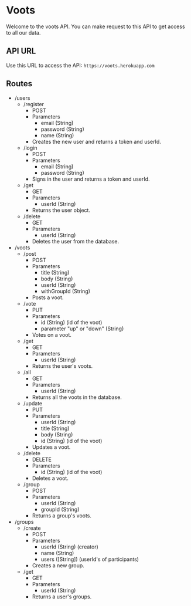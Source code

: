 # Voots
Welcome to the voots API. You can make request to this API to get access to all our data.

## API URL
Use this URL to access the API:
`https://voots.herokuapp.com`

## Routes
- /users
  - /register
    - POST
    - Parameters
      - email (String)
      - password (String)
      - name (String)
    - Creates the new user and returns a token and userId.
  - /login
    - POST
    - Parameters
      - email (String)
      - password (String)
    - Signs in the user and returns a token and userId.
  - /get
    - GET
    * Parameters
      - userId (String)
    - Returns the user object.
  - /delete
    - GET
    * Parameters
      - userId (String)
    - Deletes the user from the database.
- /voots
  - /post
    - POST
    * Parameters
      - title (String)
      - body (String)
      - userId (String)
      - withGroupId (String)
    - Posts a voot.
  - /vote
    - PUT
    * Parameters
      - id (String) (id of the voot)
      - parameter "up" or "down" (String)
    - Votes on a voot.
  - /get
    - GET
    * Parameters
      - userId (String)
    - Returns the user's voots.
  - /all
    - GET
    * Parameters
      - userId (String)
    - Returns all the voots in the database.
  - /update
    - PUT
    * Parameters
      - userId (String)
      - title (String)
      - body (String)
      - id (String) (id of the voot)
    - Updates a voot.
  - /delete
    - DELETE
    * Parameters
      - id (String) (id of the voot)
    - Deletes a voot.
  - /group
    - POST
    * Parameters
      - userId (String)
      - groupId (String)
    - Returns a group's voots.
- /groups
  - /create
    - POST
    * Parameters
      - userId (String) (creator)
      - name (String)
      - users ([String]) (userId's of participants)
    - Creates a new group.
  - /get
    - GET
    * Parameters
      - userId (String)
    - Returns a user's groups.
